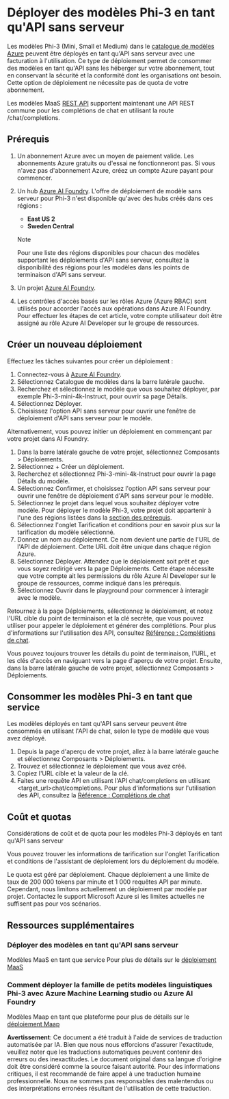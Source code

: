 # Déployer des modèles Phi-3 en tant qu'API sans serveur

Les modèles Phi-3 (Mini, Small et Medium) dans le [catalogue de modèles Azure](https://learn.microsoft.com/azure/machine-learning/concept-model-catalog?WT.mc_id=aiml-137032-kinfeylo) peuvent être déployés en tant qu'API sans serveur avec une facturation à l'utilisation. Ce type de déploiement permet de consommer des modèles en tant qu'API sans les héberger sur votre abonnement, tout en conservant la sécurité et la conformité dont les organisations ont besoin. Cette option de déploiement ne nécessite pas de quota de votre abonnement.

Les modèles MaaS [REST API](https://learn.microsoft.com/azure/ai-studio/reference/reference-model-inference-chat-completions?WT.mc_id=aiml-137032-kinfeylo) supportent maintenant une API REST commune pour les complétions de chat en utilisant la route /chat/completions.

## Prérequis

1. Un abonnement Azure avec un moyen de paiement valide. Les abonnements Azure gratuits ou d'essai ne fonctionneront pas. Si vous n'avez pas d'abonnement Azure, créez un compte Azure payant pour commencer.
1. Un hub [Azure AI Foundry](https://ai.azure.com/?WT.mc_id=aiml-137032-kinfeylo). L'offre de déploiement de modèle sans serveur pour Phi-3 n'est disponible qu'avec des hubs créés dans ces régions :
    - **East US 2**
    - **Sweden Central**

    > [!NOTE]
    > Pour une liste des régions disponibles pour chacun des modèles supportant les déploiements d'API sans serveur, consultez la disponibilité des régions pour les modèles dans les points de terminaison d'API sans serveur.

1. Un projet [Azure AI Foundry](https://ai.azure.com/?WT.mc_id=aiml-137032-kinfeylo).
1. Les contrôles d'accès basés sur les rôles Azure (Azure RBAC) sont utilisés pour accorder l'accès aux opérations dans Azure AI Foundry. Pour effectuer les étapes de cet article, votre compte utilisateur doit être assigné au rôle Azure AI Developer sur le groupe de ressources.

## Créer un nouveau déploiement

Effectuez les tâches suivantes pour créer un déploiement :

1. Connectez-vous à [Azure AI Foundry](https://ai.azure.com/?WT.mc_id=aiml-137032-kinfeylo).
1. Sélectionnez Catalogue de modèles dans la barre latérale gauche.
1. Recherchez et sélectionnez le modèle que vous souhaitez déployer, par exemple Phi-3-mini-4k-Instruct, pour ouvrir sa page Détails.
1. Sélectionnez Déployer.
1. Choisissez l'option API sans serveur pour ouvrir une fenêtre de déploiement d'API sans serveur pour le modèle.

Alternativement, vous pouvez initier un déploiement en commençant par votre projet dans AI Foundry.

1. Dans la barre latérale gauche de votre projet, sélectionnez Composants > Déploiements.
1. Sélectionnez + Créer un déploiement.
1. Recherchez et sélectionnez Phi-3-mini-4k-Instruct pour ouvrir la page Détails du modèle.
1. Sélectionnez Confirmer, et choisissez l'option API sans serveur pour ouvrir une fenêtre de déploiement d'API sans serveur pour le modèle.
1. Sélectionnez le projet dans lequel vous souhaitez déployer votre modèle. Pour déployer le modèle Phi-3, votre projet doit appartenir à l'une des régions listées dans la [section des prérequis](https://learn.microsoft.com/azure/ai-studio/how-to/deploy-models-phi-3?WT.mc_id=aiml-137032-kinfeylo).
1. Sélectionnez l'onglet Tarification et conditions pour en savoir plus sur la tarification du modèle sélectionné.
1. Donnez un nom au déploiement. Ce nom devient une partie de l'URL de l'API de déploiement. Cette URL doit être unique dans chaque région Azure.
1. Sélectionnez Déployer. Attendez que le déploiement soit prêt et que vous soyez redirigé vers la page Déploiements. Cette étape nécessite que votre compte ait les permissions du rôle Azure AI Developer sur le groupe de ressources, comme indiqué dans les prérequis.
1. Sélectionnez Ouvrir dans le playground pour commencer à interagir avec le modèle.

Retournez à la page Déploiements, sélectionnez le déploiement, et notez l'URL cible du point de terminaison et la clé secrète, que vous pouvez utiliser pour appeler le déploiement et générer des complétions. Pour plus d'informations sur l'utilisation des API, consultez [Référence : Complétions de chat](https://learn.microsoft.com/azure/ai-studio/reference/reference-model-inference-chat-completions?WT.mc_id=aiml-137032-kinfeylo).

Vous pouvez toujours trouver les détails du point de terminaison, l'URL, et les clés d'accès en naviguant vers la page d'aperçu de votre projet. Ensuite, dans la barre latérale gauche de votre projet, sélectionnez Composants > Déploiements.

## Consommer les modèles Phi-3 en tant que service

Les modèles déployés en tant qu'API sans serveur peuvent être consommés en utilisant l'API de chat, selon le type de modèle que vous avez déployé.

1. Depuis la page d'aperçu de votre projet, allez à la barre latérale gauche et sélectionnez Composants > Déploiements.
2. Trouvez et sélectionnez le déploiement que vous avez créé.
3. Copiez l'URL cible et la valeur de la clé.
4. Faites une requête API en utilisant l'API chat/completions en utilisant <target_url>chat/completions. Pour plus d'informations sur l'utilisation des API, consultez la [Référence : Complétions de chat](https://learn.microsoft.com/azure/ai-studio/reference/reference-model-inference-chat-completions?WT.mc_id=aiml-137032-kinfeylo)

## Coût et quotas

Considérations de coût et de quota pour les modèles Phi-3 déployés en tant qu'API sans serveur

Vous pouvez trouver les informations de tarification sur l'onglet Tarification et conditions de l'assistant de déploiement lors du déploiement du modèle.

Le quota est géré par déploiement. Chaque déploiement a une limite de taux de 200 000 tokens par minute et 1 000 requêtes API par minute. Cependant, nous limitons actuellement un déploiement par modèle par projet. Contactez le support Microsoft Azure si les limites actuelles ne suffisent pas pour vos scénarios.

## Ressources supplémentaires 

### Déployer des modèles en tant qu'API sans serveur

Modèles MaaS en tant que service Pour plus de détails sur le [déploiement MaaS](https://learn.microsoft.com//azure/ai-studio/how-to/deploy-models-serverless?tabs=azure-ai-studio?WT.mc_id=aiml-137032-kinfeylo)

### Comment déployer la famille de petits modèles linguistiques Phi-3 avec Azure Machine Learning studio ou Azure AI Foundry

Modèles Maap en tant que plateforme pour plus de détails sur le [déploiement Maap](https://learn.microsoft.com/azure/machine-learning/how-to-deploy-models-phi-3?view=azureml-api-2&tabs=phi-3-mini)

**Avertissement**:
Ce document a été traduit à l'aide de services de traduction automatisée par IA. Bien que nous nous efforcions d'assurer l'exactitude, veuillez noter que les traductions automatiques peuvent contenir des erreurs ou des inexactitudes. Le document original dans sa langue d'origine doit être considéré comme la source faisant autorité. Pour des informations critiques, il est recommandé de faire appel à une traduction humaine professionnelle. Nous ne sommes pas responsables des malentendus ou des interprétations erronées résultant de l'utilisation de cette traduction.